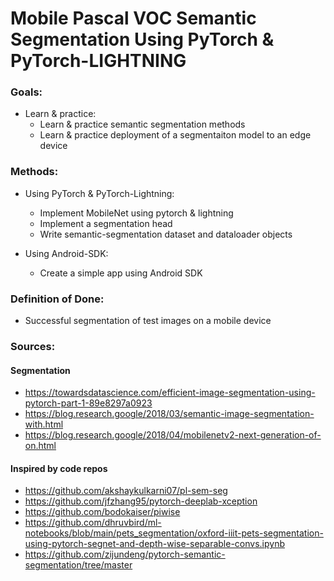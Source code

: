 # Mobile Pascal VOC Semantic Segmentation Using PyTorch & PyTorch-LIGHTNING


### Goals: 
* Learn & practice:
    * Learn & practice semantic segmentation methods 
    * Learn & practice deployment of a segmentaiton model to an edge device


### Methods: 
* Using PyTorch & PyTorch-Lightning:
    * Implement MobileNet using pytorch & lightning
    * Implement a segmentation head
    * Write semantic-segmentation dataset and dataloader objects

* Using Android-SDK:
    * Create a simple app using Android SDK


### Definition of Done:
* Successful segmentation of test images on a mobile device 


### Sources:

#### Segmentation
* https://towardsdatascience.com/efficient-image-segmentation-using-pytorch-part-1-89e8297a0923
* https://blog.research.google/2018/03/semantic-image-segmentation-with.html
* https://blog.research.google/2018/04/mobilenetv2-next-generation-of-on.html


#### Inspired by code repos
* https://github.com/akshaykulkarni07/pl-sem-seg
* https://github.com/jfzhang95/pytorch-deeplab-xception
* https://github.com/bodokaiser/piwise
* https://github.com/dhruvbird/ml-notebooks/blob/main/pets_segmentation/oxford-iiit-pets-segmentation-using-pytorch-segnet-and-depth-wise-separable-convs.ipynb 
* https://github.com/zijundeng/pytorch-semantic-segmentation/tree/master
